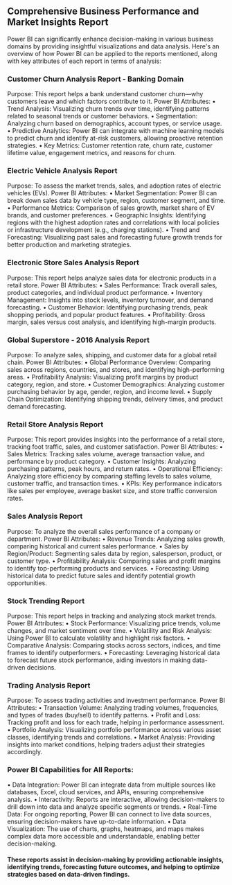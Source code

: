 ## Comprehensive Business Performance and Market Insights Report
Power BI can significantly enhance decision-making in various business domains by providing insightful visualizations and data analysis. Here's an overview of how Power BI can be applied to the reports mentioned, along with key attributes of each report in terms of analysis:

### Customer Churn Analysis Report - Banking Domain
Purpose: This report helps a bank understand customer churn—why customers leave and which factors contribute to it. Power BI Attributes:
•	Trend Analysis: Visualizing churn trends over time, identifying patterns related to seasonal trends or customer behaviors.
•	Segmentation: Analyzing churn based on demographics, account types, or service usage.
•	Predictive Analytics: Power BI can integrate with machine learning models to predict churn and identify at-risk customers, allowing proactive retention strategies.
•	Key Metrics: Customer retention rate, churn rate, customer lifetime value, engagement metrics, and reasons for churn.

### Electric Vehicle Analysis Report
Purpose: To assess the market trends, sales, and adoption rates of electric vehicles (EVs). Power BI Attributes:
•	Market Segmentation: Power BI can break down sales data by vehicle type, region, customer segment, and time.
•	Performance Metrics: Comparison of sales growth, market share of EV brands, and customer preferences.
•	Geographic Insights: Identifying regions with the highest adoption rates and correlations with local policies or infrastructure development (e.g., charging stations).
•	Trend and Forecasting: Visualizing past sales and forecasting future growth trends for better production and marketing strategies.

### Electronic Store Sales Analysis Report
Purpose: This report helps analyze sales data for electronic products in a retail store. Power BI Attributes:
•	Sales Performance: Track overall sales, product categories, and individual product performance.
•	Inventory Management: Insights into stock levels, inventory turnover, and demand forecasting.
•	Customer Behavior: Identifying purchasing trends, peak shopping periods, and popular product features.
•	Profitability: Gross margin, sales versus cost analysis, and identifying high-margin products.

### Global Superstore - 2016 Analysis Report
Purpose: To analyze sales, shipping, and customer data for a global retail chain. Power BI Attributes:
•	Global Performance Overview: Comparing sales across regions, countries, and stores, and identifying high-performing areas.
•	Profitability Analysis: Visualizing profit margins by product category, region, and store.
•	Customer Demographics: Analyzing customer purchasing behavior by age, gender, region, and income level.
•	Supply Chain Optimization: Identifying shipping trends, delivery times, and product demand forecasting.

### Retail Store Analysis Report
Purpose: This report provides insights into the performance of a retail store, tracking foot traffic, sales, and customer satisfaction. Power BI Attributes:
•	Sales Metrics: Tracking sales volume, average transaction value, and performance by product category.
•	Customer Insights: Analyzing purchasing patterns, peak hours, and return rates.
•	Operational Efficiency: Analyzing store efficiency by comparing staffing levels to sales volume, customer traffic, and transaction times.
•	KPIs: Key performance indicators like sales per employee, average basket size, and store traffic conversion rates.

### Sales Analysis Report
Purpose: To analyze the overall sales performance of a company or department. Power BI Attributes:
•	Revenue Trends: Analyzing sales growth, comparing historical and current sales performance.
•	Sales by Region/Product: Segmenting sales data by region, salesperson, product, or customer type.
•	Profitability Analysis: Comparing sales and profit margins to identify top-performing products and services.
•	Forecasting: Using historical data to predict future sales and identify potential growth opportunities.

### Stock Trending Report
Purpose: This report helps in tracking and analyzing stock market trends. Power BI Attributes:
•	Stock Performance: Visualizing price trends, volume changes, and market sentiment over time.
•	Volatility and Risk Analysis: Using Power BI to calculate volatility and highlight risk factors.
•	Comparative Analysis: Comparing stocks across sectors, indices, and time frames to identify outperformers.
•	Forecasting: Leveraging historical data to forecast future stock performance, aiding investors in making data-driven decisions.

### Trading Analysis Report
Purpose: To assess trading activities and investment performance. Power BI Attributes:
•	Transaction Volume: Analyzing trading volumes, frequencies, and types of trades (buy/sell) to identify patterns.
•	Profit and Loss: Tracking profit and loss for each trade, helping in performance assessment.
•	Portfolio Analysis: Visualizing portfolio performance across various asset classes, identifying trends and correlations.
•	Market Analysis: Providing insights into market conditions, helping traders adjust their strategies accordingly.

### Power BI Capabilities for All Reports:
•	Data Integration: Power BI can integrate data from multiple sources like databases, Excel, cloud services, and APIs, ensuring comprehensive analysis.
•	Interactivity: Reports are interactive, allowing decision-makers to drill down into data and analyze specific segments or trends.
•	Real-Time Data: For ongoing reporting, Power BI can connect to live data sources, ensuring decision-makers have up-to-date information.
•	Data Visualization: The use of charts, graphs, heatmaps, and maps makes complex data more accessible and understandable, enabling better decision-making.

#### These reports assist in decision-making by providing actionable insights, identifying trends, forecasting future outcomes, and helping to optimize strategies based on data-driven findings.

